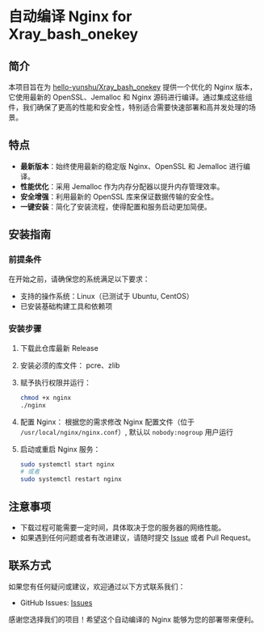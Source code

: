 # 自动编译 Nginx for Xray_bash_onekey

## 简介
本项目旨在为 [hello-yunshu/Xray_bash_onekey](https://github.com/hello-yunshu/Xray_bash_onekey) 提供一个优化的 Nginx 版本，它使用最新的 OpenSSL、Jemalloc 和 Nginx 源码进行编译。通过集成这些组件，我们确保了更高的性能和安全性，特别适合需要快速部署和高并发处理的场景。

## 特点
- **最新版本**：始终使用最新的稳定版 Nginx、OpenSSL 和 Jemalloc 进行编译。
- **性能优化**：采用 Jemalloc 作为内存分配器以提升内存管理效率。
- **安全增强**：利用最新的 OpenSSL 库来保证数据传输的安全性。
- **一键安装**：简化了安装流程，使得配置和服务启动更加简便。

## 安装指南

### 前提条件
在开始之前，请确保您的系统满足以下要求：
- 支持的操作系统：Linux（已测试于 Ubuntu, CentOS）
- 已安装基础构建工具和依赖项

### 安装步骤
1. 下载此仓库最新 Release

2. 安装必须的库文件：
   pcre、zlib

3. 赋予执行权限并运行：
    ```bash
    chmod +x nginx
    ./nginx
    ```

4. 配置 Nginx：
   根据您的需求修改 Nginx 配置文件（位于 `/usr/local/nginx/nginx.conf`）, 
   默认以 `nobody:nogroup` 用户运行

5. 启动或重启 Nginx 服务：
    ```bash
    sudo systemctl start nginx
    # 或者
    sudo systemctl restart nginx
    ```

## 注意事项
- 下载过程可能需要一定时间，具体取决于您的服务器的网络性能。
- 如果遇到任何问题或者有改进建议，请随时提交 [Issue](https://github.com/hello-yunshu/Xray_bash_onekey_Nginx/issues) 或者 Pull Request。

## 联系方式
如果您有任何疑问或建议，欢迎通过以下方式联系我们：
- GitHub Issues: [Issues](https://github.com/hello-yunshu/Xray_bash_onekey_Nginx/issues)

感谢您选择我们的项目！希望这个自动编译的 Nginx 能够为您的部署带来便利。

